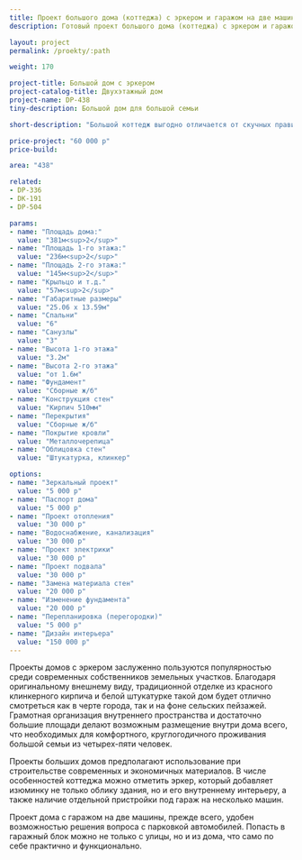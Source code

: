 ```yaml
---
title: Проект большого дома (коттеджа) с эркером и гаражом на две машины
description: Готовый проект большого дома (коттеджа) с эркером и гаражом на две машины, из кирпича, газобетона или пеноблоков. Площадь&#58; 438 м.кв.

layout: project
permalink: /proekty/:path

weight: 170

project-title: Большой дом с эркером
project-catalog-title: Двухэтажный дом
project-name: DP-438
tiny-description: Большой дом для большой семьи

short-description: "Большой коттедж выгодно отличается от скучных правильных домов, а эркер внешне делает дом интереснее и дополняет интерьер. Удачная планировка подразумевает максимум отдельных пространств, и в то же время, минимум коридоров. Пристроенный гараж на две – три машины, имеет доступ не только с улицы, но и непосредственно из дома. В проекте предусмотрено восемь жилых комнат, один санузел на первом этаже и два на втором."

price-project: "60 000 р"
price-build:

area: "438"

related:
- DP-336
- DK-191
- DP-504

params:
- name: "Площадь дома:"
  value: "381м<sup>2</sup>"
- name: "Площадь 1-го этажа:"
  value: "236м<sup>2</sup>"
- name: "Площадь 2-го этажа:"
  value: "145м<sup>2</sup>"
- name: "Крыльцо и т.д."
  value: "57м<sup>2</sup>"
- name: "Габаритные размеры"
  value: "25.06 x 13.59м"
- name: "Спальни"
  value: "6"
- name: "Санузлы"
  value: "3"
- name: "Высота 1-го этажа"
  value: "3.2м"
- name: "Высота 2-го этажа"
  value: "от 1.6м"
- name: "Фундамент"
  value: "Сборные ж/б"
- name: "Конструкция стен"
  value: "Кирпич 510мм"
- name: "Перекрытия"
  value: "Сборные ж/б"
- name: "Покрытие кровли"
  value: "Металлочерепица"
- name: "Облицовка стен"
  value: "Штукатурка, клинкер"

options:
- name: "Зеркальный проект"
  value: "5 000 р"
- name: "Паспорт дома"
  value: "5 000 р"
- name: "Проект отопления"
  value: "30 000 р"
- name: "Водоснабжение, канализация"
  value: "30 000 р"
- name: "Проект электрики"
  value: "30 000 р"
- name: "Проект подвала"
  value: "30 000 р"
- name: "Замена материала стен"
  value: "20 000 р"
- name: "Изменение фундамента"
  value: "20 000 р"
- name: "Перепланировка (перегородки)"
  value: "5 000 р"
- name: "Дизайн интерьера"
  value: "150 000 р"
---
```

Проекты домов с эркером заслуженно пользуются популярностью среди современных собственников земельных участков. Благодаря оригинальному внешнему виду, традиционной отделке из красного клинкерного кирпича и белой штукатурке такой дом будет отлично смотреться как в черте города, так и на фоне сельских пейзажей. Грамотная организация внутреннего пространства и достаточно большие площади делают возможным размещение внутри дома всего, что необходимых для комфортного, круглогодичного проживания большой семьи из четырех-пяти человек.

Проекты больших домов предполагают использование при строительстве современных и экономичных материалов. В числе особенностей коттеджа можно отметить эркер, который добавляет изюминку не только облику здания, но и его внутреннему интерьеру, а также наличие отдельной пристройки под гараж на несколько машин.

Проект дома с гаражом на две машины, прежде всего, удобен возможностью решения вопроса с парковкой автомобилей. Попасть в гаражный блок можно не только с улицы, но и из дома, что само по себе практично и функционально.